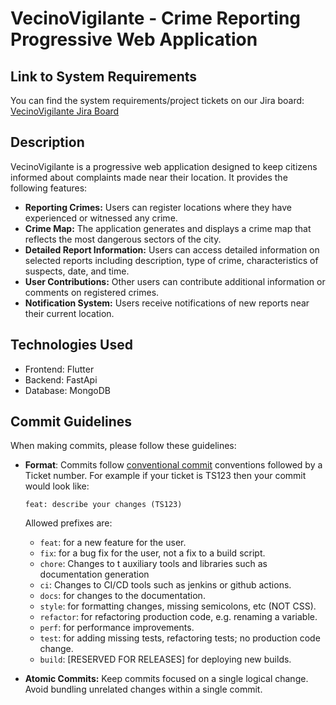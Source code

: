 # VecinoVigilante - Crime Reporting Progressive Web Application

## Link to System Requirements

You can find the system requirements/project tickets on our Jira board: [VecinoVigilante Jira Board](https://vecinosvigilantes.atlassian.net/jira/software/projects/VV/boards/2)

## Description

VecinoVigilante is a progressive web application designed to keep citizens informed about complaints made near their location. It provides the following features:

- **Reporting Crimes:** Users can register locations where they have experienced or witnessed any crime.
- **Crime Map:** The application generates and displays a crime map that reflects the most dangerous sectors of the city.
- **Detailed Report Information:** Users can access detailed information on selected reports including description, type of crime, characteristics of suspects, date, and time.
- **User Contributions:** Other users can contribute additional information or comments on registered crimes.
- **Notification System:** Users receive notifications of new reports near their current location.

## Technologies Used

- Frontend: Flutter
- Backend: FastApi
- Database: MongoDB

## Commit Guidelines
When making commits, please follow these guidelines:

- **Format**: Commits follow [conventional commit](https://www.conventionalcommits.org/en/v1.0.0/) conventions followed by a Ticket number.
   For example if your ticket is TS123 then your commit would look like:
   ```
   feat: describe your changes (TS123)
   ```
   Allowed prefixes are:
   - `feat`: for a new feature for the user.
   - `fix`: for a bug fix for the user, not a fix to a build script.
   - `chore`: Changes to t auxiliary tools and libraries such as documentation generation
   - `ci`: Changes to CI/CD tools such as jenkins or github actions.
   - `docs`: for changes to the documentation.
   - `style`: for formatting changes, missing semicolons, etc (NOT CSS).
   - `refactor`: for refactoring production code, e.g. renaming a variable.
   - `perf`: for performance improvements.
   - `test`: for adding missing tests, refactoring tests; no production code change.
   - `build`: [RESERVED FOR RELEASES] for deploying new builds.

- **Atomic Commits:** Keep commits focused on a single logical change. Avoid bundling unrelated changes within a single commit.